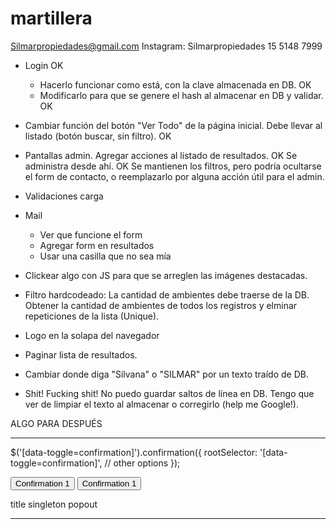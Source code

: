 # martillera



Silmarpropiedades@gmail.com
Instagram: Silmarpropiedades
15 5148 7999



- Login			OK
	- Hacerlo funcionar como está, con la clave almacenada en DB.				OK
	- Modificarlo para que se genere el hash al almacenar en DB y validar.		OK
- Cambiar función del botón "Ver Todo" de la página inicial. Debe llevar al listado (botón buscar, sin filtro).	OK
- Pantallas admin. Agregar acciones al listado de resultados. 		OK
	Se administra desde ahí. 										OK
	Se mantienen los filtros, pero podría ocultarse el form de contacto, o reemplazarlo por alguna acción útil para el admin.

- Validaciones carga
	

- Mail
	- Ver que funcione el form
	- Agregar form en resultados
	- Usar una casilla que no sea mía
- Clickear algo con JS para que se arreglen las imágenes destacadas.
- Filtro hardcodeado: La cantidad de ambientes debe traerse de la DB. Obtener la cantidad de ambientes de todos los registros y elminar repeticiones de la lista (Unique).
- Logo en la solapa del navegador
- Paginar lista de resultados.
- Cambiar donde diga "Silvana" o "SILMAR" por un texto traído de DB.


- Shit! Fucking shit! No puedo guardar saltos de línea en DB.
	Tengo que ver de limpiar el texto al almacenar o corregirlo (help me Google!).


















ALGO PARA DESPUÉS
***********************************************************************************************

<script src="path/to/jquery.js"></script>
<script src="path/to/bootstrap.js"></script>
<script src="path/to/bootstrap-confirmation.js"></script>

<script src="./js/bootstrap-confirmation.js"></script>

$('[data-toggle=confirmation]').confirmation({
  rootSelector: '[data-toggle=confirmation]',
  // other options
});



<button class="btn btn-default" data-toggle="confirmation" data-singleton="true" data-popout="true">Confirmation 1</button>
<button class="btn btn-default" data-toggle="confirmation">Confirmation 1</button>


title
singleton
popout
***********************************************************************************************